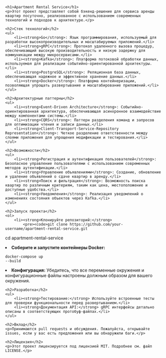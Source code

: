 
    <h1>Apartment Rental Service</h1>
    <p>Этот проект представляет собой бэкенд-решение для сервиса аренды квартир посуточно, реализованное с использованием современных технологий и подходов к архитектуре.</p>

    <h2>Стек технологий</h2>
    <ul>
        <li><strong>Go</strong>: Язык программирования, используемый для разработки высокопроизводительных и масштабируемых приложений.</li>
        <li><strong>gRPC</strong>: Протокол удаленного вызова процедур, обеспечивающий высокую производительность и низкую задержку для коммуникации между микросервисами.</li>
        <li><strong>Kafka</strong>: Платформа потоковой обработки данных, используемая для реализации событийно-ориентированной архитектуры.</li>
        <li><strong>PostgreSQL</strong>: Реляционная база данных, обеспечивающая надежное и эффективное хранение данных.</li>
        <li><strong>Docker</strong>: Платформа контейнеризации, позволяющая упрощать развертывание и масштабирование приложений.</li>
    </ul>

    <h2>Архитектурные паттерны</h2>
    <ul>
        <li><strong>Event-Driven Architecture</strong>: Событийно-ориентированная архитектура, обеспечивающая асинхронное взаимодействие между компонентами системы.</li>
        <li><strong>CQRS</strong>: Паттерн разделения команд и запросов для оптимизации чтения и записи данных.</li>
        <li><strong>Client-Transport-Service-Repository Representation</strong>: Четкое разделение ответственности между слоями приложения для упрощения модификации и тестирования.</li>
    </ul>

    <h2>Возможности</h2>
    <ul>
        <li><strong>Регистрация и аутентификация пользователей</strong>: Безопасное управление пользователями с использованием современных методов аутентификации.</li>
        <li><strong>Управление объявлениями</strong>: Создание, обновление и удаление объявлений о сдаче квартир в аренду.</li>
        <li><strong>Поиск и фильтрация</strong>: Возможность поиска квартир по различным критериям, таким как цена, местоположение и доступные удобства.</li>
        <li><strong>Уведомления</strong>: Реализация уведомлений о изменениях состояния объектов через Kafka.</li>
    </ul>

    <h2>Запуск проекта</h2>
    <ol>
        <li><strong>Клонируйте репозиторий:</strong>
            <pre><code>git clone https://github.com/your-username/apartment-rental-service.git
cd apartment-rental-service
            </code></pre>
        </li>
        <li><strong>Соберите и запустите контейнеры Docker:</strong>
            <pre><code>docker-compose up --build</code></pre>
        </li>
        <li><strong>Конфигурация:</strong> Убедитесь, что все переменные окружения и конфигурационные файлы настроены должным образом для вашего окружения.</li>
    </ol>

    <h2>Разработка</h2>
    <ul>
        <li><strong>Тестирование:</strong> Используйте встроенные тесты для проверки функциональности перед развертыванием.</li>
        <li><strong>Документация API:</strong> gRPC интерфейсы детально описаны в соответствующих протобуф-файлах.</li>
    </ul>

    <h2>Вклад</h2>
    <p>Принимаются pull requests и обсуждения. Пожалуйста, открывайте issues, если у вас есть предложения или вы обнаружили баги.</p>

    <h2>Лицензия</h2>
    <p>Этот проект лицензируется под лицензией MIT. Подробнее см. файл LICENSE.</p>

